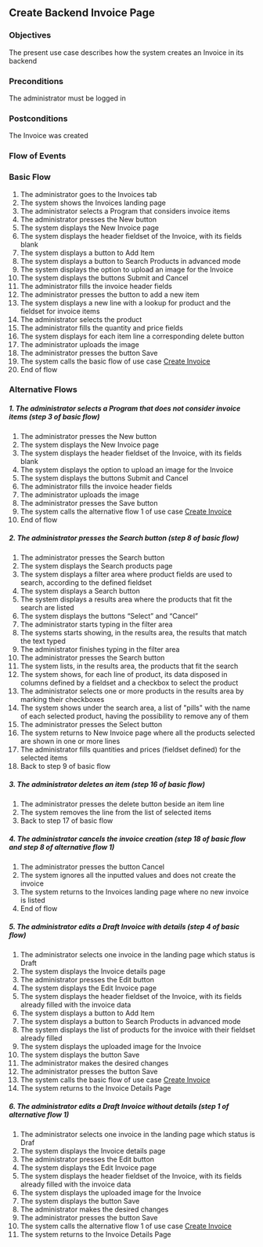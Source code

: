 ## Create Backend Invoice Page

### Objectives
The present use case describes how the system creates an Invoice in its backend

### Preconditions
The administrator must be logged in

### Postconditions
The Invoice was created

### Flow of Events

### Basic Flow
1. The administrator goes to the Invoices tab
2. The system shows the Invoices landing page 
3. The administrator selects a Program that considers invoice items
4. The administrator presses the New button
5. The system displays the New Invoice page
6. The system displays the header fieldset of the Invoice, with its fields blank
7. The system displays a button to Add Item
8. The system displays a button to Search Products in advanced mode
9. The system displays the option to upload an image for the Invoice
10. The system displays the buttons Submit and Cancel
11. The administrator fills the invoice header fields
12. The administrator presses the button to add a new item
13. The system displays a new line with a lookup for product and the fieldset for invoice items
14. The administrator selects the product
15. The administrator fills the quantity and price fields
16. The system displays for each item line a corresponding delete button
17. The administrator uploads the image
18. The administrator presses the button Save
19. The system calls the basic flow of use case [Create Invoice](?name=UC-PRP-0002)
20. End of flow

### Alternative Flows

##### 1. The administrator selects a Program that does not consider invoice items (step 3 of basic flow)
   1. The administrator presses the New button
   2. The system displays the New Invoice page
   3. The system displays the header fieldset of the Invoice, with its fields blank
   4. The system displays the option to upload an image for the Invoice
   5. The system displays the buttons Submit and Cancel
   6. The administrator fills the invoice header fields
   7. The administrator uploads the image
   8. The administrator presses the Save button
   9. The system calls the alternative flow 1 of use case [Create Invoice](?name=UC-PRP-0002)
   10. End of flow
   
##### 2. The administrator presses the Search button (step 8 of basic flow)
   1. The administrator presses the Search button
   2. The system displays the Search products page
   3. The system displays a filter area where product fields are used to search, according to the defined fieldset
   4. The system displays a Search button
   5. The system displays a results area where the products that fit the search are listed
   6. The system displays the buttons “Select” and “Cancel”
   7. The administrator starts typing in the filter area
   8. The systems starts showing, in the results area, the results that match the text typed
   9. The administrator finishes typing in the filter area
   10. The administrator presses the Search button
   11. The system lists, in the results area, the products that fit the search
   12. The system shows, for each line of product, its data disposed in columns defined by a fieldset and a checkbox to select the product 
   13. The administrator selects one or more products in the results area by marking their checkboxes
   14. The system shows under the search area, a list of "pills" with the name of each selected product, having the possibility to remove any of them
   15. The administrator presses the Select button
   16. The system returns to New Invoice page where all the products selected are shown in one or more lines
   17. The administrator fills quantities and prices (fieldset defined) for the selected items
   18. Back to step 9 of basic flow
   
##### 3. The administrator deletes an item (step 16 of basic flow)
   1. The administrator presses the delete button beside an item line
   2. The system removes the line from the list of selected items
   3. Back to step 17 of basic flow
   
##### 4. The administrator cancels the invoice creation (step 18 of basic flow and step 8 of alternative flow 1)
   1. The administrator presses the button Cancel
   2. The system ignores all the inputted values and does not create the invoice
   3. The system returns to the Invoices landing page where no new invoice is listed
   4. End of flow

##### 5. The administrator edits a Draft Invoice with details (step 4 of basic flow)
   1. The administrator selects one invoice in the landing page which status is Draft
   2. The system displays the Invoice details page
   3. The administrator presses the Edit button
   4. The system displays the Edit Invoice page
   5. The system displays the header fieldset of the Invoice, with its fields already filled with the invoice data
   6. The system displays a button to Add Item
   7. The system displays a button to Search Products in advanced mode
   8. The system displays the list of products for the invoice with their fieldset already filled
   9. The system displays the uploaded image for the Invoice
   10. The system displays the button Save
   11. The administrator makes the desired changes
   12. The administrator presses the button Save
   13. The system calls the basic flow of use case [Create Invoice](?name=UC-PRP-0002)
   14. The system returns to the Invoice Details Page

##### 6. The administrator edits a Draft Invoice without details (step 1 of alternative flow 1)
   1. The administrator selects one invoice in the landing page which status is Draf
   2. The system displays the Invoice details page
   3. The administrator presses the Edit button
   4. The system displays the Edit Invoice page
   5. The system displays the header fieldset of the Invoice, with its fields already filled with the invoice data
   6. The system displays the uploaded image for the Invoice
   7. The system displays the button Save
   8. The administrator makes the desired changes
   9. The administrator presses the button Save
   10. The system calls the alternative flow 1 of use case [Create Invoice](?name=UC-PRP-0002)
   11. The system returns to the Invoice Details Page
